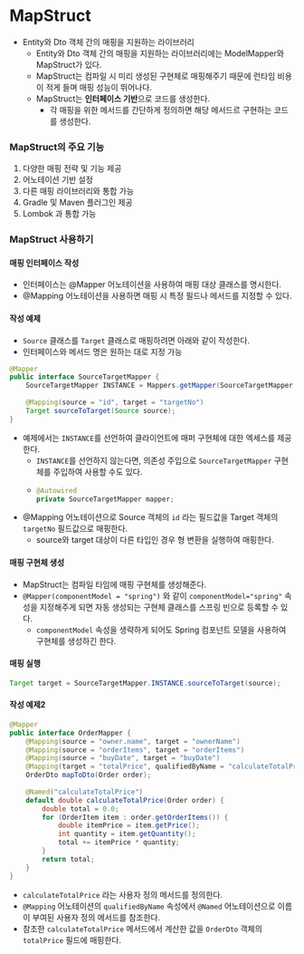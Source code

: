 # MapStruct
* Entity와 Dto 객체 간의 매핑을 지원하는 라이브러리
  * Entity와 Dto 객체 간의 매핑을 지원하는 라이브러리에는 ModelMapper와 MapStruct가 있다.
  * MapStruct는 컴파일 시 미리 생성된 구현체로 매핑해주기 때문에 런타임 비용이 적게 들며 매핑 성능이 뛰어나다.
  * MapStruct는 **인터페이스 기반**으로 코드를 생성한다.
    * 각 매핑을 위한 메서드를 간단하게 정의하면 해당 메서드르 구현하는 코드를 생성한다.
### MapStruct의 주요 기능
1. 다양한 매핑 전략 및 기능 제공
2. 어노테이션 기반 설정
3. 다른 매핑 라이브러리와 통합 가능
4. Gradle 및 Maven 플러그인 제공
5. Lombok 과 통합 가능
### MapStruct 사용하기
#### 매핑 인터페이스 작성
* 인터페이스는 @Mapper 어노테이션을 사용하여 매핑 대상 클래스를 명시한다.
* @Mapping 어노테이션을 사용하면 매핑 시 특정 필드나 메서드를 지정할 수 있다.
#### 작성 예제
  * `Source` 클래스를 `Target` 클래스로 매핑하려면 아래와 같이 작성한다.
  * 인터페이스와 메서드 명은 원하는 대로 지정 가능
```java
@Mapper
public interface SourceTargetMapper {
    SourceTargetMapper INSTANCE = Mappers.getMapper(SourceTargetMapper.class);
    
    @Mapping(source = "id", target = "targetNo")
    Target sourceToTarget(Source source);
}
``` 
* 예제에서는 `INSTANCE`를 선언하여 클라이언트에 매퍼 구현체에 대한 엑세스를 제공한다.
  * `INSTANCE`를 선언하지 않는다면, 의존성 주입으로 `SourceTargetMapper` 구현체를 주입하여 사용할 수도 있다.
  * ```java
    @Autowired
    private SourceTargetMapper mapper;
    ```
* @Mapping 어노테이션으로 Source 객체의 `id` 라는 필드값을 Target 객체의 `targetNo` 필드값으로 매핑한다.
  * source와 target 대상이 다른 타입인 경우 형 변환을 실행하여 매핑한다.
#### 매핑 구현체 생성
* MapStruct는 컴파일 타임에 매핑 구현체를 생성해준다.
* `@Mapper(componentModel = "spring")` 와 같이 `componentModel="spring"` 속성을 지정해주게 되면 자동 생성되는 구현체 클래스를 스프링 빈으로 등록할 수 있다.
  * `componentModel` 속성을 생략하게 되어도 Spring 컴포넌트 모델을 사용하여 구현체를 생성하긴 한다.
#### 매핑 실행
```java
Target target = SourceTargetMapper.INSTANCE.sourceToTarget(source);
```
#### 작성 예제2
```java
@Mapper
public interface OrderMapper {
	@Mapping(source = "owner.name", target = "ownerName")
	@Mapping(source = "orderItems", target = "orderItems")
	@Mapping(source = "buyDate", target = "buyDate")   
	@Mapping(target = "totalPrice", qualifiedByName = "calculateTotalPrice")
    OrderDto mapToDto(Order order);
	
	@Named("calculateTotalPrice")
    default double calculateTotalPrice(Order order) {
		double total = 0.0;
		for (OrderItem item : order.getOrderItems()) {
			double itemPrice = item.getPrice();
			int quantity = item.getQuantity();
			total += itemPrice * quantity;
        }
		return total;
    }
}
```
* `calculateTotalPrice` 라는 사용자 정의 메서드를 정의한다.
* `@Mapping` 어노테이션의 `qualifiedByName` 속성에서 `@Named` 어노테이션으로 이름이 부여된 사용자 정의 메서드를 참조한다.
* 참조한 `calculateTotalPrice` 메서드에서 계산한 값을 `OrderDto` 객체의 `totalPrice` 필드에 매핑한다.

